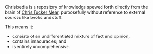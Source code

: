 Chrisipedia is a repository of knowledge spewed forth directly from the brain of [Chris Tucker Mear](https://feedmechocolate.com), purposefully without reference to external sources like books and stuff.

This means it:

* consists of an undifferentiated mixture of fact and opinion;
* contains innacuracies; and
* is entirely uncomprehensive.